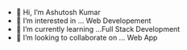 - 👋 Hi, I’m Ashutosh Kumar 
- 👀 I’m interested in ... Web Developement
- 🌱 I’m currently learning ...Full Stack Development 
- 💞️ I’m looking to collaborate on ... Web App


<!---
Ashutoshanand1207/Ashutoshanand1207 is a ✨ special ✨ repository because its `README.md` (this file) appears on your GitHub profile.
You can click the Preview link to take a look at your changes.
--->
